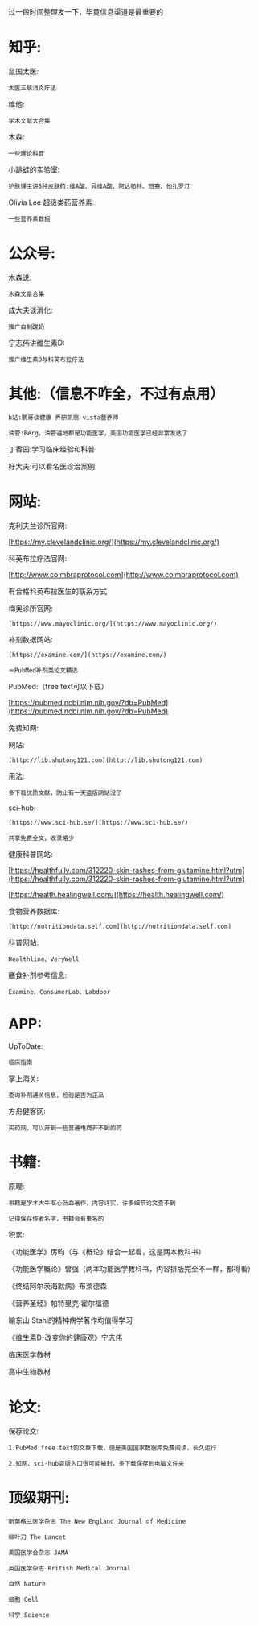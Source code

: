 过一段时间整理发一下，毕竟信息渠道是最重要的

# 知乎:

鼠国太医:

    太医三联消炎疗法

维他:

    学术文献大合集

木森:

    一些理论科普

小跳蛙的实验室:

    护肤博主讲5种皮肤药:维A酸、异维A酸、阿达帕林、班赛、他扎罗汀

Olivia Lee 超级类药营养素:

    一些营养素数据

# 公众号:

木森说:

    木森文章合集

成大夫谈消化:

    推广自制酸奶

宁志伟讲维生素D:

    推广维生素D与科英布拉疗法

# 其他:（信息不咋全，不过有点用）

    b站:鹏哥谈健康 养研凯丽 vista营养师

    油管:Berg，油管遍地都是功能医学，美国功能医学已经非常发达了

   丁香园:学习临床经验和科普

   好大夫:可以看名医诊治案例

# 网站:

克利夫兰诊所官网:

   [https://my.clevelandclinic.org/](https://my.clevelandclinic.org/)

科英布拉疗法官网:

   [http://www.coimbraprotocol.com](http://www.coimbraprotocol.com)

   有合格科英布拉医生的联系方式

梅奥诊所官网:

    [https://www.mayoclinic.org/](https://www.mayoclinic.org/)

补剂数据网站:

    [https://examine.com/](https://examine.com/)

    ＝PubMed补剂类论文精选

PubMed:（free text可以下载）

[https://pubmed.ncbi.nlm.nih.gov/?db=PubMed](https://pubmed.ncbi.nlm.nih.gov/?db=PubMed)

免费知网:

网站:

    [http://lib.shutong121.com](http://lib.shutong121.com)

用法:

    多下载优质文献，防止有一天盗版网站没了

sci-hub:

    [https://www.sci-hub.se/](https://www.sci-hub.se/)

    共享免费全文，收录略少

健康科普网站:

[https://healthfully.com/312220-skin-rashes-from-glutamine.html?utm](https://healthfully.com/312220-skin-rashes-from-glutamine.html?utm)

[https://health.healingwell.com/](https://health.healingwell.com/)

食物营养数据库:

    [http://nutritiondata.self.com](http://nutritiondata.self.com)

科普网站:

    Healthline、VeryWell

膳食补剂参考信息:

    Examine、ConsumerLab、Labdoor

# APP:

UpToDate:

    临床指南

掌上海关:

    查询补剂通关信息，检验是否为正品

方舟健客网:

    买药网，可以开到一些普通电商开不到的药

# 书籍:

原理:

    书籍是学术大牛呕心沥血著作，内容详实，许多细节论文查不到

    记得保存作者名字，书籍会有重名的

积累:

《功能医学》厉昀（与《概论》结合一起看，这是两本教科书）

《功能医学概论》曾强（两本功能医学教科书，内容排版完全不一样，都得看）

《终结阿尔茨海默病》布莱德森

《营养圣经》帕特里克·霍尔福德

 喻东山 Stahl的精神病学著作均值得学习

《维生素D-改变你的健康观》宁志伟

  临床医学教材

  高中生物教材

# 论文:

保存论文:

    1.PubMed free text的文章下载，但是美国国家数据库免费阅读，长久运行

    2.知网、sci-hub盗版入口很可能被封，多下载保存到电脑文件夹

# 顶级期刊:

    新英格兰医学杂志 The New England Journal of Medicine

    柳叶刀 The Lancet

    美国医学会杂志 JAMA

    英国医学杂志 British Medical Journal

    自然 Nature

    细胞 Cell

    科学 Science
